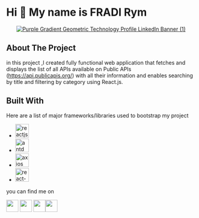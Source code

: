 Hi 👋 My name is FRADI Rym
==========================

<div id="user-content-header" align="center" dir="auto">
 <p  data-sourcepos="9:1-9:171" dir="auto"><a target="_blank" rel="noopener noreferrer" href=""><img src="https://media4.giphy.com/media/L8K62iTDkzGX6/200w.webp?cid=ecf05e479fbn186ic5goyzl0xenmbqryp606lu9unf9cvf26&rid=200w.webp&ct=g" alt="Purple Gradient Geometric Technology Profile LinkedIn Banner  (1)" style="max-width: 100%;"></a></p>
</div>



About The Project
-----------------------

in this project ,I created fully functional web application that fetches and displays the list of all APIs available on Public APIs (https://api.publicapis.org/)  with all their information and enables searching by title and filtering by  category using React.js.



Built With
--------------------


Here are a list of major frameworks/libraries used to bootstrap my project



* <a href="https://reactjs.org/" target="_blank" rel="noreferrer"><img src="https://raw.githubusercontent.com/danielcranney/readme-generator/main/public/icons/skills/react-colored.svg" width="36" height="36" alt="reactjs" /></a>
* <a href="https://ant.design/" target="_blank" rel="noreferrer"><img src="https://raw.githubusercontent.com/danielcranney/readme-generator/main/public/icons/skills/antd-colored.svg" width="36" height="36" alt="antd" /></a>
* <a href="https://www.npmjs.com/package/axios" target="_blank" rel="noreferrer"><img src="https://raw.githubusercontent.com/danielcranney/readme-generator/main/public/icons/skills/axios-colored.svg" width="36" height="36" alt="axios" /></a>
* <a href="https://www.npmjs.com/package/react-paginate" target="_blank" rel="noreferrer"><img src="https://raw.githubusercontent.com/danielcranney/readme-generator/main/public/icons/skills/react-paginate-colored.svg" width="36" height="36" alt="react-paginate" /></a>







you can find me on


<p align-items="space-between"> <a href="https://www.github.com/rymX" target="_blank" rel="noreferrer"><img src="https://raw.githubusercontent.com/danielcranney/readme-generator/main/public/icons/socials/github.svg" width="32" height="32" /></a> <a href="https://www.linkedin.com/in/fradi-rym" target="_blank" rel="noreferrer"><img src="https://raw.githubusercontent.com/danielcranney/readme-generator/main/public/icons/socials/linkedin.svg" width="32" height="32" /></a> <a href="https://www.twitter.com/rym_fradi" target="_blank" rel="noreferrer"><img src="https://raw.githubusercontent.com/danielcranney/readme-generator/main/public/icons/socials/twitter.svg" width="32" height="32" /></a><a href="https://www.stackoverflow.com/users/15038290/rymx" target="_blank" rel="noreferrer"><img src="https://raw.githubusercontent.com/danielcranney/readme-generator/main/public/icons/socials/stackoverflow.svg" width="32" height="32" /></a></p>

